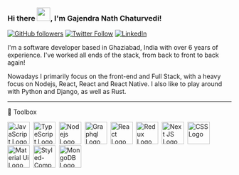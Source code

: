 ### Hi there <img src="https://raw.githubusercontent.com/MartinHeinz/MartinHeinz/master/wave.gif" width="30" />, I'm Gajendra Nath Chaturvedi!

[![GitHub followers](https://img.shields.io/github/followers/bill-pairaktaridis?style=social)](https://github.com/gmchaturvedi1) [![Twitter Follow](https://img.shields.io/twitter/follow/gmchaturvedi?style=social)](https://twitter.com/gmchaturvedi) [![LinkedIn](https://img.shields.io/badge/-Find%20me%20on%20LinkedIn-%230A66C2?logo=linkedin)](https://www.linkedin.com/in/gajendra-chaturvedi-a9388718)

I'm a software developer based in Ghaziabad, India with over 6 years of experience. I've worked all ends of the stack, from back to front to back again! 

Nowadays I primarily focus on the front-end and Full Stack, with a heavy focus on Nodejs, React, React and React Native. I also like to play around with Python and Django, as well as Rust.


---

🧰 Toolbox



<img src="https://cdn.worldvectorlogo.com/logos/logo-javascript.svg" alt="JavaScript Logo" width="50" height="50"/>&nbsp;
<img src="https://cdn.worldvectorlogo.com/logos/typescript.svg" alt="TypeScript Logo" width="50" height="50"/>&nbsp;
<img src="https://cdn.worldvectorlogo.com/logos/nodejs-1.svg" alt="Nodejs Logo" width="50" height="50"/>&nbsp;
<img src="https://cdn.worldvectorlogo.com/logos/graphql.svg" alt="Graphql Logo" width="50" height="50"/>&nbsp;
<img src="https://cdn.worldvectorlogo.com/logos/react-2.svg" alt="React Logo" width="50" height="50"/>&nbsp;
<img src="https://cdn.worldvectorlogo.com/logos/redux.svg" alt="Redux Logo" width="50" height="50"/>&nbsp;
<img src="https://cdn.worldvectorlogo.com/logos/next-js.svg" alt="Next JS Logo" width="50" height="50"/>&nbsp;
<img src="https://cdn.worldvectorlogo.com/logos/css3.svg" alt="CSS Logo" width="50" height="50"/>&nbsp;
<img src="https://cdn.worldvectorlogo.com/logos/material-ui-1.svg" alt="Material Ui Logo" width="50" height="50"/>&nbsp;
<img src="https://cdn.worldvectorlogo.com/logos/styled-components-1.svg" alt="Styled-Component Logo" width="50" height="50"/>&nbsp;
<img src="https://cdn.worldvectorlogo.com/logos/mongodb-icon-1.svg" alt="MongoDB Logo" width="50" height="50"/>&nbsp;

